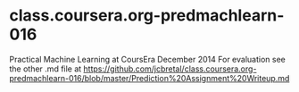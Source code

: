class.coursera.org-predmachlearn-016
====================================

Practical Machine Learning at CoursEra December 2014
For evaluation see the other .md file at https://github.com/jcbretal/class.coursera.org-predmachlearn-016/blob/master/Prediction%20Assignment%20Writeup.md
